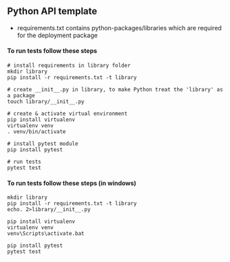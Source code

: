 ## Python API template 

* requirements.txt contains python-packages/libraries which are required for the deployment package


#### To run tests follow these steps

    # install requirements in library folder
    mkdir library
    pip install -r requirements.txt -t library

    # create __init__.py in library, to make Python treat the 'library' as a package
    touch library/__init__.py

    # create & activate virtual environment
    pip install virtualenv
    virtualenv venv
    . venv/bin/activate

    # install pytest module
    pip install pytest

    # run tests
    pytest test


#### To run tests follow these steps (in windows)
    mkdir library
    pip install -r requirements.txt -t library
    echo. 2>library/__init__.py

    pip install virtualenv
    virtualenv venv
    venv\Scripts\activate.bat
    
    pip install pytest
    pytest test
